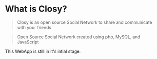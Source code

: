 # What is Closy?


> Closy is an open source Social Network to share and communicate with your friends.

>Open Source Social Network created using php, MySQL, and JavaScript

This WebApp is still in it's intial stage.

